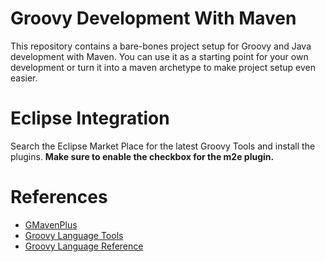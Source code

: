 # Groovy Development With Maven

This repository contains a bare-bones project setup for Groovy and Java development with Maven.
You can use it as a starting point for your own development or turn it into a maven archetype to make project setup even easier.

# Eclipse Integration

Search the Eclipse Market Place for the latest Groovy Tools and install the plugins.
**Make sure to enable the checkbox for the m2e plugin.**

# References

* [GMavenPlus](https://github.com/groovy/GMavenPlus)
* [Groovy Language Tools](http://docs.groovy-lang.org/latest/html/documentation/tools-groovyc.html#section-gmavenplus)
* [Groovy Language Reference](http://docs.groovy-lang.org/latest/html/documentation/index.html)
